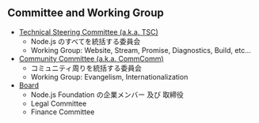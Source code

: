 ## Committee and Working Group

- [Technical Steering Committee (a.k.a. TSC)](https://github.com/nodejs/TSC)
  - Node.js のすべてを統括する委員会
  - Working Group: Website, Stream, Promise, Diagnostics, Build, etc...
- [Community Committee (a.k.a. CommComm)](https://github.com/nodejs/community-committee)
  - コミュニティ周りを統括する委員会
  - Working Group: Evangelism, Internationalization
- [Board](https://github.com/nodejs/board)
  - Node.js Foundation の企業メンバー 及び 取締役
  - Legal Committee
  - Finance Committee
